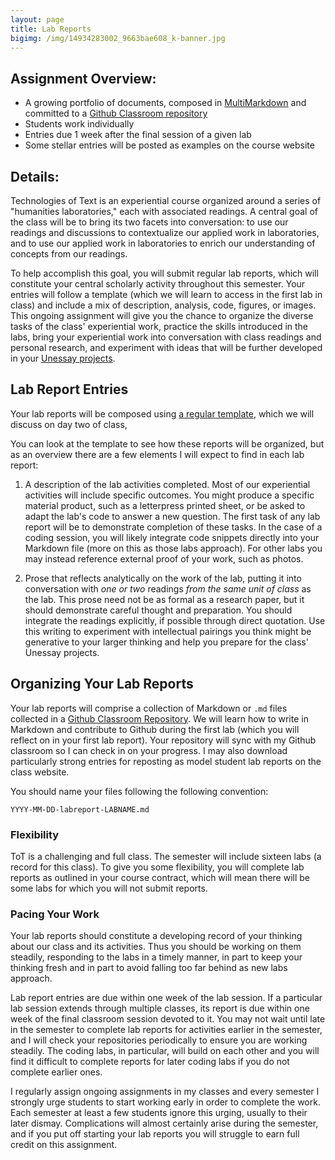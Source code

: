 ```yaml
---
layout: page
title: Lab Reports
bigimg: /img/14934283002_9663bae608_k-banner.jpg
---
```


## Assignment Overview:

+ A growing portfolio of documents, composed in [MultiMarkdown](http://fletcherpenney.net/multimarkdown/) and committed to a [Github Classroom repository](https://classroom.github.com/a/wiicl2x4)
+ Students work individually
+ Entries due 1 week after the final session of a given lab
+ Some stellar entries will be posted as examples on the course website

## Details:

Technologies of Text is an experiential course organized around a series of "humanities laboratories," each with associated readings. A central goal of the class will be to bring its two facets into conversation: to use our readings and discussions to contextualize our applied work in laboratories, and to use our applied work in laboratories to enrich our understanding of concepts from our readings. 

To help accomplish this goal, you will submit regular lab reports, which will constitute your central scholarly activity throughout this semester. Your entries will follow a template (which we will learn to access in the first lab in class) and include a mix of description, analysis, code, figures, or images. This ongoing assignment will give you the chance to organize the diverse tasks of the class' experiential work, practice the skills introduced in the labs, bring your experiential work into conversation with class readings and personal research, and experiment with ideas that will be further developed in your [Unessay projects](/assignments/unessay). 

## Lab Report Entries

Your lab reports will be composed using [a regular template](https://github.com/technologies-of-text/lab-reports/blob/master/2019-MM-DD-LabReport-LABNAME.md), which we will discuss on day two of class, 

You can look at the template to see how these reports will be organized, but as an overview there are a few elements I will expect to find in each lab report:

1. A description of the lab activities completed. Most of our experiential activities will include specific outcomes. You might produce a specific material product, such as a letterpress printed sheet, or be asked to adapt the lab's code to answer a new question. The first task of any lab report will be to demonstrate completion of these tasks. In the case of a coding session, you will likely integrate code snippets directly into your Markdown file (more on this as those labs approach). For other labs you may instead reference external proof of your work, such as photos.

2. Prose that reflects analytically on the work of the lab, putting it into conversation with *one or two* readings *from the same unit of class* as the lab. This prose need not be as formal as a research paper, but it should demonstrate careful thought and preparation. You should integrate the readings explicitly, if possible through direct quotation. Use this writing to experiment with intellectual pairings you think might be generative to your larger thinking and help you prepare for the class' Unessay projects.

## Organizing Your Lab Reports

Your lab reports will comprise a collection of Markdown or `.md` files collected in a [Github Classroom Repository](https://classroom.github.com/a/wiicl2x4). We will learn how to write in Markdown and contribute to Github during the first lab (which you will reflect on in your first lab report). Your repository will sync with my Github classroom so I can check in on your progress. I may also download particularly strong entries for reposting as model student lab reports on the class website.

You should name your files following the following convention:

`YYYY-MM-DD-labreport-LABNAME.md`

### Flexibility

ToT is a challenging and full class. The semester will include sixteen labs (a record for this class). To give you some flexibility, you will complete lab reports as outlined in your course contract, which will mean there will be some labs for which you will not submit reports. 

### Pacing Your Work

Your lab reports should constitute a developing record of your thinking about our class and its activities. Thus you should be working on them steadily, responding to the labs in a timely manner, in part to keep your thinking fresh and in part to avoid falling too far behind as new labs approach. 

Lab report entries are due within one week of the lab session. If a particular lab session extends through multiple classes, its report is due within one week of the final classroom session devoted to it. You may not wait until late in the semester to complete lab reports for activities earlier in the semester, and I will check your repositories periodically to ensure you are working steadily. The coding labs, in particular, will build on each other and you will find it difficult to complete reports for later coding labs if you do not complete earlier ones. 

I regularly assign ongoing assignments in my classes and every semester I strongly urge students to start working early in order to complete the work. Each semester at least a few students ignore this urging, usually to their later dismay. Complications will almost certainly arise during the semester, and if you put off starting your lab reports you will struggle to earn full credit on this assignment. 